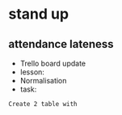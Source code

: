 # stand up
## attendance lateness
- Trello board update
- lesson:
- Normalisation
- task:
``` bash
Create 2 table with 


``` 


